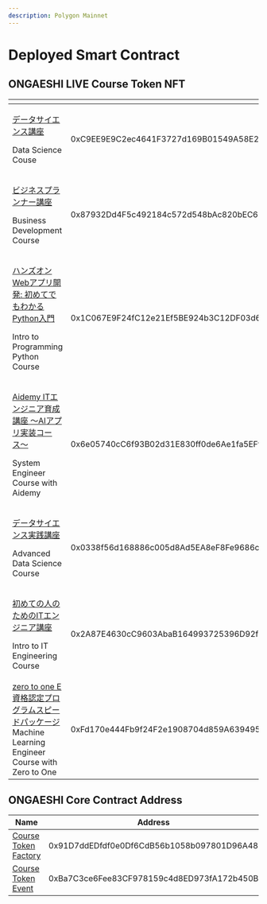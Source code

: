 ```yaml
---
description: Polygon Mainnet
---
```


# Deployed Smart Contract

## ONGAESHI LIVE Course Token NFT

<table><thead><tr><th width="468"></th><th></th></tr></thead><tbody><tr><td><p><a href="https://polygonscan.com/token/0xc9ee9e9c2ec4641f3727d169b01549a58e2712cc">データサイエンス講座</a> </p><p>Data Science Couse </p></td><td>0xC9EE9E9C2ec4641F3727d169B01549A58E2712CC</td></tr><tr><td><p><a href="https://polygonscan.com/token/0x87932dd4f5c492184c572d548bac820bec63d653">ビジネスプランナー講座</a> </p><p>Business Development Course </p></td><td>0x87932Dd4F5c492184c572d548bAc820bEC63d653</td></tr><tr><td><p><a href="https://polygonscan.com/token/0x1c067e9f24fc12e21ef5be924b3c12df03d67231">ハンズオンWebアプリ開発: 初めてでもわかるPython入門</a></p><p>Intro to Programming Python Course</p></td><td>0x1C067E9F24fC12e21Ef5BE924b3C12DF03d67231</td></tr><tr><td><p><a href="https://polygonscan.com/token/0x6e05740cc6f93b02d31e830ff0de6ae1fa5effef">Aidemy ITエンジニア育成講座 〜AIアプリ実装コース〜</a></p><p>System Engineer Course with Aidemy</p></td><td>0x6e05740cC6f93B02d31E830ff0de6Ae1fa5EFfEF</td></tr><tr><td><p><a href="https://polygonscan.com/token/0x0338f56d168886c005d8Ad5EA8eF8Fe9686c01Db">データサイエンス実践講座</a> </p><p>Advanced Data Science Course</p></td><td>0x0338f56d168886c005d8Ad5EA8eF8Fe9686c01Db</td></tr><tr><td><p><a href="https://polygonscan.com/token/0x2A87E4630cC9603AbaB164993725396D92f4Cc33">初めての人のためのITエンジニア講座</a> </p><p>Intro to IT Engineering Course</p></td><td>0x2A87E4630cC9603AbaB164993725396D92f4Cc33</td></tr><tr><td><a href="https://polygonscan.com/token/0xFd170e444Fb9f24F2e1908704d859A639495bD75">zero to one E資格認定プログラムスピードパッケージ</a>Machine Learning Engineer Course with Zero to One </td><td>0xFd170e444Fb9f24F2e1908704d859A639495bD75</td></tr></tbody></table>

## ONGAESHI Core Contract Address

| Name                                                                                               | Address                                    |
| -------------------------------------------------------------------------------------------------- | ------------------------------------------ |
| [Course Token Factory](https://polygonscan.com/address/0x91D7ddEDfdf0e0Df6CdB56b1058b097801D96A48) | 0x91D7ddEDfdf0e0Df6CdB56b1058b097801D96A48 |
| [Course Token Event](https://polygonscan.com/address/0xBa7C3ce6Fee83CF978159c4d8ED973fA172b450B)   | 0xBa7C3ce6Fee83CF978159c4d8ED973fA172b450B |
